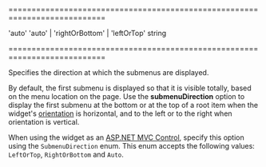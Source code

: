 <!--**
/*-------------------------------------------
    Auto-generated file. Do not modify.
-------------------------------------------

**-->
===========================================================================
<!--default-->'auto'<!--/default-->
<!--acceptValues-->'auto' | 'rightOrBottom' | 'leftOrTop'<!--/acceptValues-->
<!--type-->string<!--/type-->
===========================================================================

<!--shortDescription-->
Specifies the direction at which the submenus are displayed.
<!--/shortDescription-->

<!--fullDescription-->
By default, the first submenu is displayed so that it is visible totally, based on the menu location on the page. Use the **submenuDirection** option to display the first submenu at the bottom or at the top of a root item when the widget's [orientation](/Documentation/ApiReference/UI_Widgets/dxMenu/Configuration/#orientation) is horizontal, and to the left or to the right when orientation is vertical.

When using the widget as an [ASP.NET MVC Control](/Documentation/Guide/ASP.NET_MVC_Controls/Fundamentals/), specify this option using the `SubmenuDirection` enum. This enum accepts the following values: `LeftOrTop`, `RightOrBottom` and `Auto`.
<!--/fullDescription-->